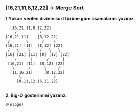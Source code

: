 
### [16,21,11,8,12,22] -> Merge Sort

**1.Yukarı verilen dizinin sort türüne göre aşamalarını yazınız.**

```
  [16,21,11,8,12,22]
    /          \
[16,21,11]    [8,12,22]
 /       \      /    \
[16,21] [11]  [8,12] [22]
 /   \    \    /   \   \
[16] [21] [11] [8] [12] [22]
    /      |      /      |
 [16,21] [11]  [8,12] [22]
   \      /      \     /
  [11,16,21]     [8,12,22] 
      \              /
     [8,11,12,16,21,22] 
 
```
**2. Big-O gösterimini yazınız.**

```
O(nlogn)
```
